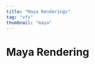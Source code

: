 ```yaml
---
title: "Maya Renderings"
tag: "vfx"
thumbnail: "maya"
---
```


# Maya Rendering

<image-loader height="overview_image_portrait" image="vfx/maya"></image-loader>
